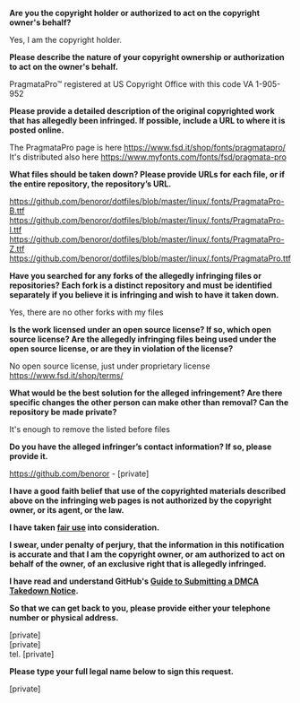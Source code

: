 **Are you the copyright holder or authorized to act on the copyright owner's behalf?**  
  
Yes, I am the copyright holder.  
  
**Please describe the nature of your copyright ownership or authorization to act on the owner's behalf.**  
  
PragmataPro™ registered at US Copyright Office with this code VA 1-905-952  
  
**Please provide a detailed description of the original copyrighted work that has allegedly been infringed. If possible, include a URL to where it is posted online.**  
  
The PragmataPro page is here https://www.fsd.it/shop/fonts/pragmatapro/  
It's distributed also here https://www.myfonts.com/fonts/fsd/pragmata-pro  
  
**What files should be taken down? Please provide URLs for each file, or if the entire repository, the repository’s URL.**  
  
https://github.com/benoror/dotfiles/blob/master/linux/.fonts/PragmataPro-B.ttf  
https://github.com/benoror/dotfiles/blob/master/linux/.fonts/PragmataPro-I.ttf  
https://github.com/benoror/dotfiles/blob/master/linux/.fonts/PragmataPro-Z.ttf  
https://github.com/benoror/dotfiles/blob/master/linux/.fonts/PragmataPro.ttf  
  
**Have you searched for any forks of the allegedly infringing files or repositories? Each fork is a distinct repository and must be identified separately if you believe it is infringing and wish to have it taken down.**  
  
Yes, there are no other forks with my files  
  
**Is the work licensed under an open source license? If so, which open source license? Are the allegedly infringing files being used under the open source license, or are they in violation of the license?**  
  
No open source license, just under proprietary license  
https://www.fsd.it/shop/terms/  
  
**What would be the best solution for the alleged infringement? Are there specific changes the other person can make other than removal? Can the repository be made private?**  
  
It's enough to remove the listed before files  
  
**Do you have the alleged infringer’s contact information? If so, please provide it.**  
  
https://github.com/benoror - [private]
  
**I have a good faith belief that use of the copyrighted materials described above on the infringing web pages is not authorized by the copyright owner, or its agent, or the law.**  
  
**I have taken <a href="https://www.lumendatabase.org/topics/22">fair use</a> into consideration.**  
  
**I swear, under penalty of perjury, that the information in this notification is accurate and that I am the copyright owner, or am authorized to act on behalf of the owner, of an exclusive right that is allegedly infringed.**  
  
**I have read and understand GitHub's <a href="https://docs.github.com/articles/guide-to-submitting-a-dmca-takedown-notice/">Guide to Submitting a DMCA Takedown Notice</a>.**  
  
**So that we can get back to you, please provide either your telephone number or physical address.**  
  
[private]  
[private]  
tel. [private]  
  
**Please type your full legal name below to sign this request.**  
  
[private]  
